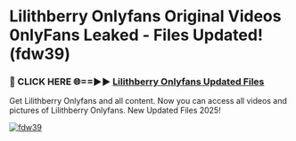 # Lilithberry Onlyfans Original Videos 0nlyFans Leaked - Files Updated! (fdw39)

<h3>🔴 CLICK HERE 🌐==►► <a href="https://tinyurl.com/2jnfzry5" rel="nofollow">Lilithberry Onlyfans Updated Files</a></h3>

Get Lilithberry Onlyfans and all content. Now you can access all videos and pictures of Lilithberry Onlyfans. New Updated Files 2025!

[![fdw39](https://i.imgur.com/GyGTBgg.gif)](https://tinyurl.com/2jnfzry5)
